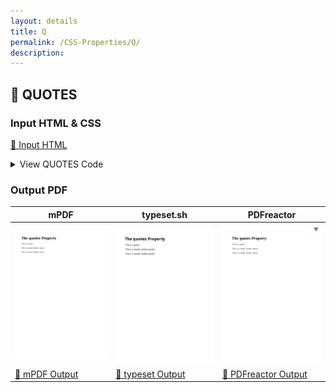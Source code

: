 ```yaml
---
layout: details
title: Q
permalink: /CSS-Properties/Q/
description: 
---
```




## 🔬 QUOTES

### Input HTML & CSS

[📄 Input HTML](https://raw.githubusercontent.com/azettl/compare.html2pdf.tools/master//html/CSS%20Properties/Q/quotes.html)

<details>
    <summary>
        View QUOTES Code
    </summary>
    <pre><code class="hljs xml"><span class="hljs-meta">&lt;!DOCTYPE <span class="hljs-meta-keyword">html</span>&gt;</span>
<span class="hljs-comment">&lt;!-- Sample from https://www.w3schools.com/cssref/tryit.asp?filename=trycss_gen_quotes --&gt;</span>
<span class="hljs-tag">&lt;<span class="hljs-name">html</span> <span class="hljs-attr">lang</span>=<span class="hljs-string">"en"</span>&gt;</span>
    <span class="hljs-tag">&lt;<span class="hljs-name">head</span>&gt;</span>
        <span class="hljs-tag">&lt;<span class="hljs-name">style</span>&gt;</span><span class="css">
    <span class="hljs-selector-id">#a</span> {
  <span class="hljs-attribute">quotes</span>: <span class="hljs-string">"'"</span> <span class="hljs-string">"'"</span>;
}

<span class="hljs-selector-id">#b</span> {
  <span class="hljs-attribute">quotes</span>: <span class="hljs-string">"„"</span> <span class="hljs-string">"“"</span> <span class="hljs-string">"‚"</span> <span class="hljs-string">"‘"</span>;
}

<span class="hljs-selector-id">#c</span> {
  <span class="hljs-attribute">quotes</span>: <span class="hljs-string">"«"</span> <span class="hljs-string">"»"</span> <span class="hljs-string">"‹"</span> <span class="hljs-string">"›"</span>;
}    
        </span><span class="hljs-tag">&lt;/<span class="hljs-name">style</span>&gt;</span>
    <span class="hljs-tag">&lt;/<span class="hljs-name">head</span>&gt;</span>
    <span class="hljs-tag">&lt;<span class="hljs-name">body</span>&gt;</span>
        <span class="hljs-tag">&lt;<span class="hljs-name">h1</span>&gt;</span>The quotes Property<span class="hljs-tag">&lt;/<span class="hljs-name">h1</span>&gt;</span>

        <span class="hljs-tag">&lt;<span class="hljs-name">p</span>&gt;</span><span class="hljs-tag">&lt;<span class="hljs-name">q</span> <span class="hljs-attr">id</span>=<span class="hljs-string">"a"</span>&gt;</span>This is a quote.<span class="hljs-tag">&lt;/<span class="hljs-name">q</span>&gt;</span><span class="hljs-tag">&lt;/<span class="hljs-name">p</span>&gt;</span>
        
        <span class="hljs-tag">&lt;<span class="hljs-name">p</span>&gt;</span><span class="hljs-tag">&lt;<span class="hljs-name">q</span> <span class="hljs-attr">id</span>=<span class="hljs-string">"b"</span>&gt;</span>This is a <span class="hljs-tag">&lt;<span class="hljs-name">q</span>&gt;</span>quote<span class="hljs-tag">&lt;/<span class="hljs-name">q</span>&gt;</span> inside a quote.<span class="hljs-tag">&lt;/<span class="hljs-name">q</span>&gt;</span><span class="hljs-tag">&lt;/<span class="hljs-name">p</span>&gt;</span>
        
        <span class="hljs-tag">&lt;<span class="hljs-name">p</span>&gt;</span><span class="hljs-tag">&lt;<span class="hljs-name">q</span> <span class="hljs-attr">id</span>=<span class="hljs-string">"c"</span>&gt;</span>This is a <span class="hljs-tag">&lt;<span class="hljs-name">q</span>&gt;</span>quote<span class="hljs-tag">&lt;/<span class="hljs-name">q</span>&gt;</span> inside a quote.<span class="hljs-tag">&lt;/<span class="hljs-name">q</span>&gt;</span><span class="hljs-tag">&lt;/<span class="hljs-name">p</span>&gt;</span>
        
    <span class="hljs-tag">&lt;/<span class="hljs-name">body</span>&gt;</span>
<span class="hljs-tag">&lt;/<span class="hljs-name">html</span>&gt;</span></code><button class='button-code-copy'>📋 Copy Code</button></pre>
</details>

### Output PDF

| mPDF | typeset.sh | PDFreactor |
|---------|---------|---------|
| ![mPDF Preview](mpdf__html_CSS_Properties_Q_quotes.html.png) | ![typeset Preview](typeset__html_CSS_Properties_Q_quotes.html.png) | ![PDFreactor Preview](pdfreactor__html_CSS_Properties_Q_quotes.html.png) |
| [📕 mPDF Output](mpdf__html_CSS_Properties_Q_quotes.html.pdf) | [📕 typeset Output](typeset__html_CSS_Properties_Q_quotes.html.pdf) | [📕 PDFreactor Output](pdfreactor__html_CSS_Properties_Q_quotes.html.pdf) |



